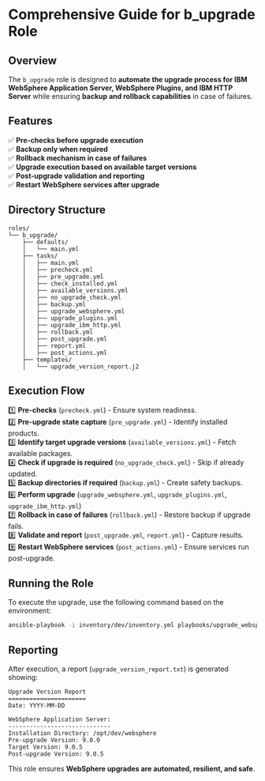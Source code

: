 # Comprehensive Guide for b_upgrade Role

## Overview
The `b_upgrade` role is designed to **automate the upgrade process for IBM WebSphere Application Server, WebSphere Plugins, and IBM HTTP Server** while ensuring **backup and rollback capabilities** in case of failures.

## Features
✅ **Pre-checks before upgrade execution**  
✅ **Backup only when required**  
✅ **Rollback mechanism in case of failures**  
✅ **Upgrade execution based on available target versions**  
✅ **Post-upgrade validation and reporting**  
✅ **Restart WebSphere services after upgrade**  

## Directory Structure
```
roles/
└── b_upgrade/
    ├── defaults/
    │   └── main.yml
    ├── tasks/
    │   ├── main.yml
    │   ├── precheck.yml
    │   ├── pre_upgrade.yml
    │   ├── check_installed.yml
    │   ├── available_versions.yml
    │   ├── no_upgrade_check.yml
    │   ├── backup.yml
    │   ├── upgrade_websphere.yml
    │   ├── upgrade_plugins.yml
    │   ├── upgrade_ibm_http.yml
    │   ├── rollback.yml
    │   ├── post_upgrade.yml
    │   ├── report.yml
    │   ├── post_actions.yml
    ├── templates/
    │   └── upgrade_version_report.j2
```

## Execution Flow

1️⃣ **Pre-checks** (`precheck.yml`) - Ensure system readiness.  
2️⃣ **Pre-upgrade state capture** (`pre_upgrade.yml`) - Identify installed products.  
3️⃣ **Identify target upgrade versions** (`available_versions.yml`) - Fetch available packages.  
4️⃣ **Check if upgrade is required** (`no_upgrade_check.yml`) - Skip if already updated.  
5️⃣ **Backup directories if required** (`backup.yml`) - Create safety backups.  
6️⃣ **Perform upgrade** (`upgrade_websphere.yml`, `upgrade_plugins.yml`, `upgrade_ibm_http.yml`)  
7️⃣ **Rollback in case of failures** (`rollback.yml`) - Restore backup if upgrade fails.  
8️⃣ **Validate and report** (`post_upgrade.yml`, `report.yml`) - Capture results.  
9️⃣ **Restart WebSphere services** (`post_actions.yml`) - Ensure services run post-upgrade.  

## Running the Role
To execute the upgrade, use the following command based on the environment:

```sh
ansible-playbook -i inventory/dev/inventory.yml playbooks/upgrade_websphere.yml
```

## Reporting
After execution, a report (`upgrade_version_report.txt`) is generated showing:

```
Upgrade Version Report
======================
Date: YYYY-MM-DD

WebSphere Application Server:
-----------------------------
Installation Directory: /opt/dev/websphere
Pre-upgrade Version: 9.0.0
Target Version: 9.0.5
Post-upgrade Version: 9.0.5
```

This role ensures **WebSphere upgrades are automated, resilient, and safe**.

